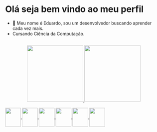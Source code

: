 <h1>Olá seja bem vindo ao meu perfil</h1>

- 👋 Meu nome é Eduardo, sou um desenvolvedor buscando aprender cada vez mais.
- Cursando Ciência da Computação.

##

<div align="center">
  <a href="https://github.com/Eduardo4456">
  <img height="180em" src="https://github-readme-stats.vercel.app/api?username=Eduardo4456&show_icons=true&theme=dark&include_all_commits=true&count_private=true"/>
  <img height="180em" src="https://github-readme-stats.vercel.app/api/top-langs/?username=Eduardo4456&layout=compact&langs_count=7&theme=dark"/>
</div>
  
<div style="display: inline_block"><br>
  <img align="center" height="60" width="50" src="https://cdn.jsdelivr.net/gh/devicons/devicon/icons/python/python-original.svg" />
  <img align="center" height="60" width="50" src="https://cdn.jsdelivr.net/gh/devicons/devicon/icons/java/java-original.svg" />
  <img align="center" height="60" width="50" src="https://cdn.jsdelivr.net/gh/devicons/devicon/icons/javascript/javascript-original.svg" />
  <img align="center" height="60" width="50" src="https://cdn.jsdelivr.net/gh/devicons/devicon/icons/spring/spring-original.svg" />
  <img align="center" height="60" width="50" src="https://cdn.jsdelivr.net/gh/devicons/devicon/icons/docker/docker-original.svg" />
  <img align="center" height="60" width="50" src="https://cdn.jsdelivr.net/gh/devicons/devicon/icons/mysql/mysql-original.svg" />
</div>
  
##

